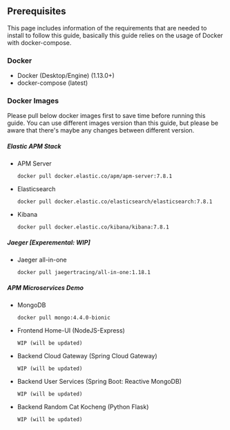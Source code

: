 ## Prerequisites

This page includes information of the requirements that are needed to install to follow this guide, basically this guide relies on the usage of Docker with docker-compose.

### Docker
- Docker (Desktop/Engine) (1.13.0+)
- docker-compose (latest)

### Docker Images
Please pull below docker images first to save time before running this guide. You can use different images version than this guide, but please be aware that there's maybe any changes between different version.

##### Elastic APM Stack

- APM Server

      docker pull docker.elastic.co/apm/apm-server:7.8.1

- Elasticsearch

      docker pull docker.elastic.co/elasticsearch/elasticsearch:7.8.1

- Kibana

      docker pull docker.elastic.co/kibana/kibana:7.8.1



##### Jaeger [Experemental: WIP]

- Jaeger all-in-one

      docker pull jaegertracing/all-in-one:1.18.1



##### APM Microservices Demo

- MongoDB

      docker pull mongo:4.4.0-bionic


- Frontend Home-UI (NodeJS-Express)

      WIP (will be updated)

- Backend Cloud Gateway (Spring Cloud Gateway)

      WIP (will be updated)

- Backend User Services (Spring Boot: Reactive MongoDB)

      WIP (will be updated)

- Backend Random Cat Kocheng (Python Flask)

      WIP (will be updated)
